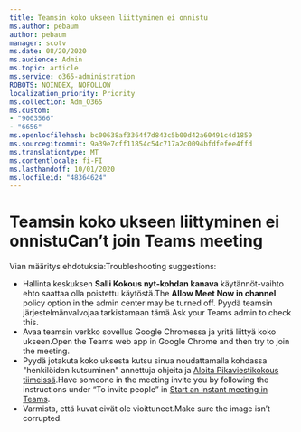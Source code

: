 ```yaml
---
title: Teamsin koko ukseen liittyminen ei onnistu
ms.author: pebaum
author: pebaum
manager: scotv
ms.date: 08/20/2020
ms.audience: Admin
ms.topic: article
ms.service: o365-administration
ROBOTS: NOINDEX, NOFOLLOW
localization_priority: Priority
ms.collection: Adm_O365
ms.custom:
- "9003566"
- "6656"
ms.openlocfilehash: bc00638af3364f7d843c5b00d42a60491c4d1859
ms.sourcegitcommit: 9a39e7cff11854c54c717a2c0094bfdfefee4ffd
ms.translationtype: MT
ms.contentlocale: fi-FI
ms.lasthandoff: 10/01/2020
ms.locfileid: "48364624"
---
```

# <a name="cant-join-teams-meeting"></a><span data-ttu-id="a38a4-102">Teamsin koko ukseen liittyminen ei onnistu</span><span class="sxs-lookup"><span data-stu-id="a38a4-102">Can’t join Teams meeting</span></span>

<span data-ttu-id="a38a4-103">Vian määritys ehdotuksia:</span><span class="sxs-lookup"><span data-stu-id="a38a4-103">Troubleshooting suggestions:</span></span>  

- <span data-ttu-id="a38a4-104">Hallinta keskuksen  **Salli Kokous nyt-kohdan kanava**  käytännöt-vaihto ehto saattaa olla poistettu käytöstä.</span><span class="sxs-lookup"><span data-stu-id="a38a4-104">The  **Allow Meet Now in channel**  policy option in the admin center may be turned off.</span></span> <span data-ttu-id="a38a4-105">Pyydä teamsin järjestelmänvalvojaa tarkistamaan tämä.</span><span class="sxs-lookup"><span data-stu-id="a38a4-105">Ask your Teams admin to check this.</span></span>
- <span data-ttu-id="a38a4-106">Avaa teamsin verkko sovellus Google Chromessa ja yritä liittyä koko ukseen.</span><span class="sxs-lookup"><span data-stu-id="a38a4-106">Open the Teams web app in Google Chrome and then try to join the meeting.</span></span>
- <span data-ttu-id="a38a4-107">Pyydä jotakuta koko uksesta kutsu sinua noudattamalla kohdassa "henkilöiden kutsuminen" annettuja ohjeita ja  [Aloita Pikaviestikokous tiimeissä](https://support.microsoft.com/office/start-an-instant-meeting-in-teams-ff95e53f-8231-4739-87fa-00b9723f4ef5).</span><span class="sxs-lookup"><span data-stu-id="a38a4-107">Have someone in the meeting invite you by following the instructions under “To invite people” in  [Start an instant meeting in Teams](https://support.microsoft.com/office/start-an-instant-meeting-in-teams-ff95e53f-8231-4739-87fa-00b9723f4ef5).</span></span>
- <span data-ttu-id="a38a4-108">Varmista, että kuvat eivät ole vioittuneet.</span><span class="sxs-lookup"><span data-stu-id="a38a4-108">Make sure the image isn’t corrupted.</span></span>
